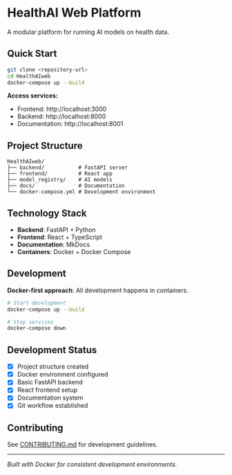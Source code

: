 # HealthAI Web Platform

A modular platform for running AI models on health data.

## Quick Start

```bash
git clone <repository-url>
cd HealthAIweb
docker-compose up --build
```

**Access services:**
- Frontend: http://localhost:3000
- Backend: http://localhost:8000
- Documentation: http://localhost:8001

## Project Structure

```
HealthAIweb/
├── backend/           # FastAPI server
├── frontend/          # React app
├── model_registry/    # AI models
├── docs/              # Documentation
└── docker-compose.yml # Development environment
```

## Technology Stack

- **Backend**: FastAPI + Python
- **Frontend**: React + TypeScript
- **Documentation**: MkDocs
- **Containers**: Docker + Docker Compose

## Development

**Docker-first approach**: All development happens in containers.

```bash
# Start development
docker-compose up --build

# Stop services
docker-compose down
```

## Development Status

- [x] Project structure created
- [x] Docker environment configured
- [x] Basic FastAPI backend
- [x] React frontend setup
- [x] Documentation system
- [x] Git workflow established

## Contributing

See [CONTRIBUTING.md](CONTRIBUTING.md) for development guidelines.

---

*Built with Docker for consistent development environments.*

